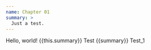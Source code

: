 ```yaml
---
name: Chapter 01
summary: >
  Just a test.
---
```

Hello, world! {{this.summary}} Test
{{summary}} Test_1
